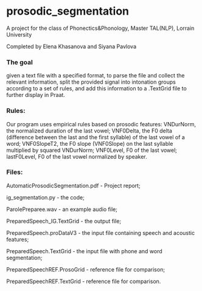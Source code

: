 # prosodic_segmentation
A project for the class of Phonectics&Phonology, Master TAL(NLP), Lorrain University

Completed by Elena Khasanova and Siyana Pavlova

### The goal
given a text file with a specified format, to parse the file and collect the relevant information, split the provided signal into intonation groups according to a set of rules, and add this information to a .TextGrid file to further display in Praat.

### Rules:
Our program uses empirical rules based on prosodic features: VNDurNorm, the normalized duration of the last vowel; VNF0Delta, the F0 delta (difference between the last and the first syllable) of the last vowel of a word; VNF0SlopeT2, the F0 slope (VNF0Slope) on the last syllable multiplied by squared VNDurNorm; VNF0Level, F0 of the last vowel; lastF0Level, F0 of the last vowel normalized by speaker.

### Files:

AutomaticProsodicSegmentation.pdf - Project report;

ig_segmentation.py - the code;

ParolePreparee.wav - an example audio file;

PreparedSpeech_IG.TextGrid - the output file;

PreparedSpeech.proDataV3 - the input file containing speech and acoustic features;

PreparedSpeech.TextGrid - the input file with phone and word segmentation;

PreparedSpeechREF.ProsoGrid - reference file for comparison;

PreparedSpeechREF.TextGrid - reference file for comparison.
